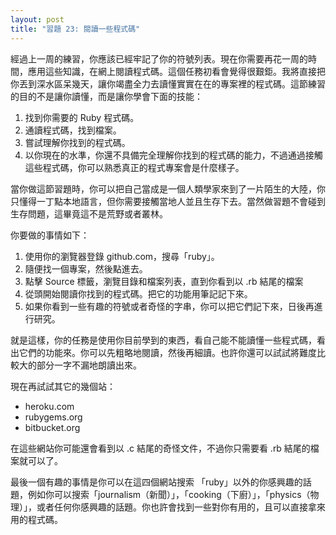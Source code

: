 ```yaml
---
layout: post
title: "習題 23: 閱讀一些程式碼"
---
```


經過上一周的練習，你應該已​​經牢記了你的符號列表。現在你需要再花一周的時間，應用這些知識，在網上閱讀程式碼。這個任務初看會覺得很艱鉅。我將直接把你丟到深水區呆幾天，讓你竭盡全力去讀懂實實在在的專案裡的程式碼。這節練習的目的不是讓你讀懂，而是讓你學會下面的技能：

1. 找到你需要的 Ruby 程式碼。
2. 通讀程式碼，找到檔案。
3. 嘗試理解你找到的程式碼。
4. 以你現在的水準，你還不具備完全理解你找到的程式碼的能力，不過通過接觸這些程式碼，你可以熟悉真正的程式專案會是什麼樣子。

當你做這節習題時，你可以把自己當成是一個人類學家來到了一片陌生的大陸，你只懂得一丁點本地語言，但你需要接觸當地人並且生存下去。當然做習題不會碰到生存問題，這畢竟這不是荒野或者叢林。

你要做的事情如下：

1. 使用你的瀏覽器登錄 github.com，搜尋「ruby」。
2. 隨便找一個專案，然後點進去。
3. 點擊 Source 標籤，瀏覽目錄和檔案列表，直到你看到以 .rb 結尾的檔案
4. 從頭開始閱讀你找到的程式碼。把它的功能用筆記記下來。
5. 如果你看到一些有趣的符號或者奇怪的字串，你可以把它們記下來，日後再進行研究。

就是這樣，你的任務是使用你目前學到的東西，看自己能不能讀懂一些程式碼，看出它們的功能來。你可以先粗略地閱讀，然後再細讀。也許你還可以試試將難度比較大的部分一字不漏地朗讀出來。

現在再試試其它的幾個站：

* heroku.com
* rubygems.org
* bitbucket.org

在這些網站你可能還會看到以 .c 結尾的奇怪文件，不過你只需要看 .rb 結尾的檔案就可以了。

最後一個有趣的事情是你可以在這四個​​網站搜索 「ruby」以外的你感興趣的話題，例如你可以搜索「journalism（新聞）」，「cooking（下廚）」，「physics（物理）」，或者任何你感興趣的話題。你也許會找到一些對你有用的，且可以直接拿來用的程式碼。
